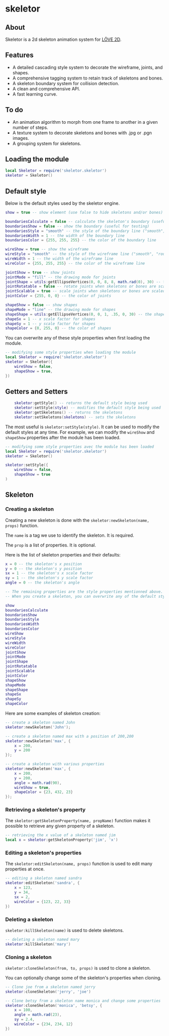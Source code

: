 # skeletor

## About

Skeletor is a 2d skeleton animation system for [LÖVE 2D](https://love2d.org/).

## Features

- A detailed cascading style system to decorate the wireframe, joints, and shapes.
- A comprehensive tagging system to retain track of skeletons and bones.
- A skeleton boundary system for collision detection.
- A clean and comprehensive API.
- A fast learning curve.

## To do

- An animation algorithm to morph from one frame to another in a given number of steps.
- A texture system to decorate skeletons and bones with .jpg or .pgn images.
- A grouping system for skeletons.

## Loading the module

```lua
local Skeletor = require('skeletor.skeletor')
skeletor = Skeletor()
```

## Default style

Below is the default styles used by the skeletor engine.

```lua
show = true -- show element (use false to hide skeletons and/or bones)  

boundariesCalculate = false -- calculate the skeleton's boundary (useful for collision detection)  
boundariesShow = false -- show the boundary (useful for testing)  
boundariesStyle = "smooth" -- the style of the boundary line ("smooth", "rough")  
boundariesWidth = 1 -- the width of the boundary line  
boundariesColor = {255, 255, 255} -- the color of the boundary line  

wireShow = true -- show the wireframe  
wireStyle = "smooth" -- the style of the wireframe line ("smooth", "rough")  
wireWidth = 1 -- the width of the wireframe line  
wireColor = {255, 255, 255} -- the color of the wireframe line  

jointShow = true -- show joints  
jointMode = "fill" -- the drawing mode for joints  
jointShape = utils:getEllipseVertices(0, 0, 8, 8, math.rad(0), 30) -- the shape of joints  
jointRotatable = false -- rotate joints when skeletons or bones are scaled  
jointScalable = true -- scale joints when skeletons or bones are scaled  
jointColor = {255, 0, 0} -- the color of joints  

shapeShow = false -- show shapes  
shapeMode = "line" -- the drawing mode for shapes  
shapeShape = utils:getEllipseVertices(0, 0, 1, .35, 0, 30) -- the shape of shapes  
shapeSx = 1 -- x scale factor for shapes  
shapeSy = 1 -- y scale factor for shapes  
shapeColor = {0, 255, 0} -- the color of shapes  
```

You can overwrite any of these style properties when first loading the module.

```lua
-- modifying some style properties when loading the module
local Skeletor = require('skeletor.skeletor')
skeletor = Skeletor({
	wireShow = false,
	shapeShow = true,
})
```

## Getters and Setters

```lua
	skeletor:getStyle() -- returns the default style being used
	skeletor:setStyle(style) -- modifies the default style being used
	skeletor:getSkeletons() -- returns the skeletons
	skeletor:setSkeletons(skeletons) -- sets the skeletons
```

The most useful is `skeletor:setStyle(style)`. It can be used to modify the default styles at any time. For example, we can modify the `wireShow` and `shapeShow` properties after the module has been loaded.

```lua
-- modifying some style properties avec the module has been loaded
local Skeletor = require('skeletor.skeletor')
skeletor = Skeletor()

skeletor:setStyle({
	wireShow = false,
	shapeShow = true
)
``` 

## Skeleton

### Creating a skeleton

Creating a new skeleton is done with the `skeletor:newSkeleton(name, props)` function.

The `name` is a tag we use to identify the skeleton. It is required.

The `prop` is a list of properties. It is optional.

Here is the list of skeleton properties and their defaults:

```lua
x = 0 -- the skeleton's x position
y = 0 -- the skeleton's y position
sx = 1 -- the skeleton's x scale factor
sy = 1 -- the skeleton's y scale factor
angle = 0 -- the skeleton's angle

-- The remaining properties are the style properties mentionned above.
-- When you create a skeleton, you can overwrite any of the default style properties previously set. 

show
boundariesCalculate
boundariesShow
boundariesStyle
boundariesWidth
boundariesColor
wireShow
wireStyle 
wireWidth
wireColor
jointShow
jointMode
jointShape
jointRotatable
jointScalable
jointColor
shapeShow
shapeMode
shapeShape 
shapeSx
shapeSy
shapeColor

```

Here are some examples of skeleton creation:

```lua
-- create a skeleton named John
skeletor:newSkeleton('John');

-- create a skeleton named max with a position of 200,200
skeletor:newSkeleton('max', {
	x = 200,
	y = 200
});

-- create a skeleton with various properties
skeletor:newSkeleton('max', {
	x = 200,
	y = 200,
	angle = math.rad(90),
	wireShow = true,
	shapeColor = {23, 432, 23}
});

```

### Retrieving a skeleton's property

The `skeletor:getSkeletonProperty(name, propName)` function makes it possible to retrieve any given property of a skeleton.

```lua
-- retrieving the x value of a skeleton named jim
local x = skeletor:getSkeletonProperty('jim', 'x')
```

### Editing a skeleton's properties

The `skeletor:editSkeleton(name, props)` function is used to edit many properties at once.

```lua
-- editing a skeleton named sandra
skeletor:editSkeleton('sandra', {
	x = 123,
	y = 34,
	sx = 2,
	wireColor = {123, 22, 33}
})
```

### Deleting a skeleton

`skeletor:killSkeleton(name)` is used to delete skeletons.

```lua
-- deleting a skeleton named mary
skeletor:killSkeleton('mary')

```

### Cloning a skeleton

`skeletor:cloneSkeleton(from, to, props)` is used to clone a skeleton.

You can optionally change some of the skeleton's properties when cloning.

```lua
-- Clone joe from a skeleton named jerry
skeletor:cloneSkeleton('jerry', 'joe')

-- Clone betsy from a skeleton name monica and change some properties
skeletor:cloneSkeleton('monica', 'betsy', {
	x = 100,
	angle = math.rad(23),
	sy = 2.4,
	wireColor = {234, 234, 12}
})
```

